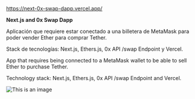 https://next-0x-swap-dapp.vercel.app/


**Next.js and 0x Swap Dapp**


Aplicación que requiere estar conectado a una billetera de MetaMask para poder vender Ether para comprar Tether.

Stack de tecnologías: Next.js, Ethers.js, 0x API /swap Endpoint y Vercel.


App that requires being connected to a MetaMask wallet to be able to sell Ether to purchase Tether.

Technology stack: Next.js, Ethers.js, 0x API /swap Endpoint and Vercel.

![This is an image](https://i.postimg.cc/9QkmjQm4/Captura-de-pantalla-2022-09-10-143148.png)
